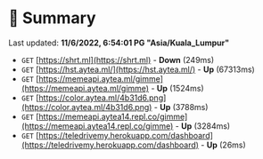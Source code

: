 # 📖 Summary
Last updated: **11/6/2022, 6:54:01 PG "Asia/Kuala_Lumpur"**

- `GET` [https://shrt.ml](https://shrt.ml) - **Down** (249ms)
- `GET` [https://hst.aytea.ml/](https://hst.aytea.ml/) - **Up** (67313ms)
- `GET` [https://memeapi.aytea.ml/gimme](https://memeapi.aytea.ml/gimme) - **Up** (1524ms)
- `GET` [https://color.aytea.ml/4b31d6.png](https://color.aytea.ml/4b31d6.png) - **Up** (3788ms)
- `GET` [https://memeapi.aytea14.repl.co/gimme](https://memeapi.aytea14.repl.co/gimme) - **Up** (3284ms)
- `GET` [https://teledrivemy.herokuapp.com/dashboard](https://teledrivemy.herokuapp.com/dashboard) - **Up** (26ms)
